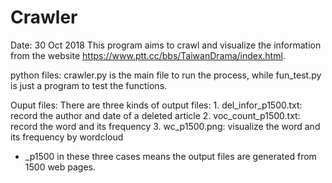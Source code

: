 # Crawler 
Date: 30 Oct 2018
This program aims to crawl and visualize the information from the website https://www.ptt.cc/bbs/TaiwanDrama/index.html.

python files:
crawler.py is the main file to run the process, while fun_test.py is just a program to test the functions.

Ouput files:
There are three kinds of output files:
	1. del_infor_p1500.txt: record the author and date of a deleted article
	2. voc_count_p1500.txt: record the word and its frequency
	3. wc_p1500.png: visualize the word and its frequency by wordcloud
* _p1500 in these three cases means the output files are generated from 1500 web pages.
